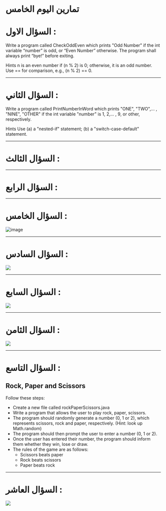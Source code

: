 # تمارين اليوم الخامس



# السؤال الاول : 
Write a program called CheckOddEven which prints "Odd Number" if the int variable “number” is odd, or “Even Number” otherwise. The program shall always print “bye!” before exiting.

Hints
n is an even number if (n % 2) is 0; otherwise, it is an odd number. Use == for comparison, e.g., (n % 2) == 0.



----------


# السؤال الثاني : 

Write a program called PrintNumberInWord which prints "ONE", "TWO",... , "NINE", "OTHER" if the int variable "number" is 1, 2,... , 9, or other, respectively.

Hints
Use (a) a "nested-if" statement; 
(b) a "switch-case-default" statement.



----------


# السؤال الثالث :




----------


# السؤال الرابع :




----------

 


# السؤال الخامس  :

![image](https://user-images.githubusercontent.com/58336325/169212414-4992ae9f-369b-419e-8d62-5fb39e6a6770.png)



----------


# السؤال السادس :


![](https://paper-attachments.dropbox.com/s_ECF8A70774907FEBE2A4E12AF2C2ACA777E0864187F3C0A07609DB98595080B4_1646121971186_image.png)



----------


# السؤال السابع :


![](https://paper-attachments.dropbox.com/s_ECF8A70774907FEBE2A4E12AF2C2ACA777E0864187F3C0A07609DB98595080B4_1646109612830_image.png)

----------


# السؤال الثامن :


![](https://paper-attachments.dropbox.com/s_ECF8A70774907FEBE2A4E12AF2C2ACA777E0864187F3C0A07609DB98595080B4_1646123003232_image.png)



----------


# السؤال التاسع :


## **Rock, Paper and Scissors**

Follow these steps:

- Create a new file called rockPaperScissors.java
- Write a program that allows the user to play rock, paper, scissors.
- The program should randomly generate a number (0, 1 or 2), which represents scissors, rock and paper, respectively. (Hint: look up Math.random)
- The program should then prompt the user to enter a number (0, 1 or 2).
- Once the user has entered their number, the program should inform them whether they win, lose or draw.
- The rules of the game are as follows:
    - Scissors beats paper
    - Rock beats scissors
    - Paper beats rock


----------



# السؤال العاشر :


![](https://paper-attachments.dropbox.com/s_ECF8A70774907FEBE2A4E12AF2C2ACA777E0864187F3C0A07609DB98595080B4_1646117992519_image.png)



